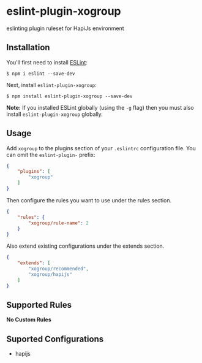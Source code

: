 # eslint-plugin-xogroup

eslinting plugin ruleset for HapiJs environment

## Installation

You'll first need to install [ESLint](http://eslint.org):

```
$ npm i eslint --save-dev
```

Next, install `eslint-plugin-xogroup`:

```
$ npm install eslint-plugin-xogroup --save-dev
```

**Note:** If you installed ESLint globally (using the `-g` flag) then you must also install `eslint-plugin-xogroup` globally.

## Usage

Add `xogroup` to the plugins section of your `.eslintrc` configuration file. You can omit the `eslint-plugin-` prefix:

```json
{
    "plugins": [
        "xogroup"
    ]
}
```


Then configure the rules you want to use under the rules section.

```json
{
    "rules": {
        "xogroup/rule-name": 2
    }
}
```

Also extend existing configurations under the extends section.

```json
{
    "extends": [
        "xogroup/recommended",
        "xogroup/hapijs"
    ]
}
```

## Supported Rules

__No Custom Rules__

## Suported Configurations

- hapijs



